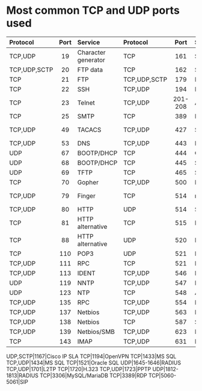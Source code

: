 Most common TCP and UDP ports used
===

|Protocol|Port|Service|Protocol|Port|Service|Protocol|Port|Service|
|:---|:---:|:---|:---|:---:|:---|:---|:---:|:---|
TCP,UDP|19|Character generator|TCP|161|SNMP|TCP,UDP|635|NFS
TCP,UDP,SCTP|20|FTP data|TCP|162|SNMP Trap|TCP|636|LDAPS
TCP|21|FTP|TCP,UDP,SCTP|179|BGP|TCP,UDP|689|NMAP
TCP|22|SSH|TCP,UDP|194|IRC|UDP|694|HA-cluster
TCP|23|Telnet|TCP,UDP|201-208|Appletalk|TCP,UDP|703|FortiGate
TCP|25|SMTP|TCP|389|LDAP|TCP,UDP|730|FortiGate
TCP,UDP|49|TACACS|TCP,UDP|427|SLP|TCP,UDP|781-783|HP iLO
TCP,UDP|53|DNS|TCP,UDP|443|HTTPS|UDP|853|DNS/TLS
UDP|67|BOOTP/DHCP|TCP|444|Cisco Webex|TCP,UDP|860|iSCSI
UDP|68|BOOTP/DHCP|TCP|445|SMB|TCP,UDP|861|OWAMP
UDP|69|TFTP|TCP|465|SMTPS|TCP,UDP|862|TWAMP
TCP|70|Gopher|TCP,UDP|500|IPsec/IKE|TCP|873|Rsync
TCP,UDP|79|Finger|TCP|514|rsh|TCP|902-903|VMware
TCP,UDP|80|HTTP|UDP|514|Syslog|TCP|912|APEX
TCP|81|HTTP alternative|TCP|515|Printer|TCP,UDP|913|APEX,VMware
TCP|88|HTTP alternative|UDP|520|RIP|TCP|950|NFS
TCP|110|POP3|UDP|521|RIPng|TCP,UDP|953|DNS/RDNC
TCP,UDP|111|RPC|TCP|521|IRC|TCP|990|FTPS
TCP,UDP|113|IDENT|TCP,UDP|546|DHCPv6|TCP|993|IMAPS
UDP|119|NNTP|TCP,UDP|547|DHCPv6|TCP,UDP|994|IRCS
UDP|123|NTP|TCP|548|AFS|TCP|995|POP3S
TCP,UDP|135|RPC|TCP,UDP|554|RTSP|TCP|1024|kdm
TCP,UDP|137|Netbios|TCP,UDP|563|NNTPS|
TCP,UDP|138|Netbios|TCP|587|SMTP/STARTTLS|
TCP,UDP|139|Netbios/SMB|TCP,UDP|623|IPMI/BMC|
TCP|143|IMAP|TCP,UDP|631|IPP|

UDP,SCTP|1167|Cisco IP SLA
TCP|1194|OpenVPN
TCP|1433|MS SQL
TCP,UDP|1434|MS SQL
TCP|1521|Oracle SQL
UDP|1645-1646|RADIUS
TCP,UDP|1701|L2TP
TCP|1720|H.323
TCP,UDP|1723|PPTP
UDP|1812-1813|RADIUS
TCP|3306|MySQL/MariaDB
TCP|3389|RDP
TCP|5060-5061|SIP
